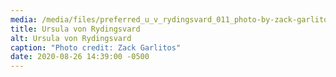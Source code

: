 ```yaml
---
media: /media/files/preferred_u_v_rydingsvard_011_photo-by-zack-garlitos.jpg
title: Ursula von Rydingsvard
alt: Ursula von Rydingsvard
caption: "Photo credit: Zack Garlitos"
date: 2020-08-26 14:39:00 -0500
---
```

